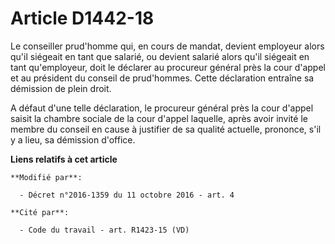 # Article D1442-18

Le conseiller prud'homme qui, en cours de mandat, devient employeur alors qu'il siégeait en tant que salarié, ou devient
salarié alors qu'il siégeait en tant qu'employeur, doit le déclarer au procureur général près la cour d'appel et au président
du conseil de prud'hommes. Cette déclaration entraîne sa démission de plein droit. 

A défaut d'une telle déclaration, le procureur général près la cour d'appel saisit la chambre sociale de la cour d'appel
laquelle, après avoir invité le membre du conseil en cause à justifier de sa qualité actuelle, prononce, s'il y a lieu, sa
démission d'office.

**Liens relatifs à cet article**

	**Modifié par**:

	  - Décret n°2016-1359 du 11 octobre 2016 - art. 4

	**Cité par**:

	  - Code du travail - art. R1423-15 (VD)
